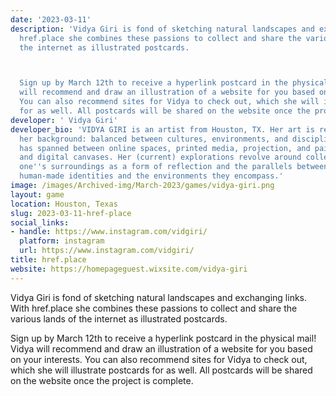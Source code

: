 ```yaml
---
date: '2023-03-11'
description: 'Vidya Giri is fond of sketching natural landscapes and exchanging links.  With
  href.place she combines these passions to collect and share the various lands of
  the internet as illustrated postcards.



  Sign up by March 12th to receive a hyperlink postcard in the physical mail! Vidya
  will recommend and draw an illustration of a website for you based on your interests.
  You can also recommend sites for Vidya to check out, which she will illustrate postcards
  for as well. All postcards will be shared on the website once the project is complete.'
developer: ' Vidya Giri'
developer_bio: 'VIDYA GIRI is an artist from Houston, TX. Her art is reflective of
  her background: balanced between cultures, environments, and disciplines. Her work
  has spanned between online spaces, printed media, projection, and painting on physical
  and digital canvases. Her (current) explorations revolve around collecting from
  one''s surroundings as a form of reflection and the parallels between natural and
  human-made identities and the environments they encompass.'
image: /images/Archived-img/March-2023/games/vidya-giri.png
layout: game
location: Houston, Texas
slug: 2023-03-11-href-place
social_links:
- handle: https://www.instagram.com/vidgiri/
  platform: instagram
  url: https://www.instagram.com/vidgiri/
title: href.place
website: https://homepageguest.wixsite.com/vidya-giri
---
```


Vidya Giri is fond of sketching natural landscapes and exchanging links.
 With href.place she combines these passions to collect and share the 
various lands of the internet as illustrated postcards.



Sign up by March 12th to receive a hyperlink postcard in the physical 
mail! Vidya will recommend and draw an illustration of a website for you
 based on your interests. You can also recommend sites for Vidya to 
check out, which she will illustrate postcards for as well. All 
postcards will be shared on the website once the project is complete.